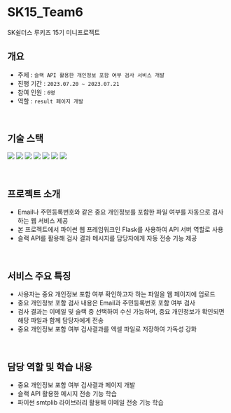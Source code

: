# SK15_Team6
SK쉴더스 루키즈 15기 미니프로젝트
## 개요
- 주제 : ```슬랙 API 활용한 개인정보 포함 여부 검사 서비스 개발```
- 진행 기간 : ```2023.07.20 ~ 2023.07.21```
- 참여 인원 : ```6명```
- 역할 : ```result 페이지 개발``` 

</br>

## 기술 스택
<img src="https://img.shields.io/badge/HTML5-E34F26?style=flat&logo=HTML5&logoColor=white" /> <img src="https://img.shields.io/badge/CSS3-1572B6?style=flat&logo=CSS3&logoColor=white" /> <img src="https://img.shields.io/badge/JavaScript-F7DF1E?style=flat&logo=JavaScript&logoColor=white" /> <img src="https://img.shields.io/badge/Python-3776AB?style=flat&logo=Python&logoColor=white" /> <img src="https://img.shields.io/badge/Flask-000000?style=flat&logo=Flask&logoColor=white" /> <img src="https://img.shields.io/badge/Slack-4A154B?style=flat&logo=Slack&logoColor=white" /> <img src="https://img.shields.io/badge/Git-F05032?style=flat&logo=Git&logoColor=white" />


</br>

## 프로젝트 소개
- Email나 주민등록번호와 같은 중요 개인정보를 포함한 파일 여부를 자동으로 검사하는 웹 서비스 제공
- 본 프로젝트에서 파이썬 웹 프레임워크인 Flask를 사용하여 API 서버 역할로 사용
- 슬랙 API를 활용해 검사 결과 메시지를 담당자에게 자동 전송 기능 제공




</br>

## 서비스 주요 특징
- 사용자는 중요 개인정보 포함 여부 확인하고자 하는 파일을 웹 페이지에 업로드
- 중요 개인정보 포함 검사 내용은 Email과 주민등록번호 포함 여부 검사
- 검사 결과는 이메일 및 슬랙 중 선택하여 수신 가능하며, 중요 개인정보가 확인되면 해당 파일과 함께 담당자에게 전송
- 중요 개인정보 포함 여부 검사결과를 엑셀 파일로 저장하여 가독성 강화

</br>

## 담당 역할 및 학습 내용
- 중요 개인정보 포함 여부 검사결과 페이지 개발
- 슬랙 API 활용한 메시지 전송 기능 학습
- 파이썬 smtplib 라이브러리 활용해 이메일 전송 기능 학습
